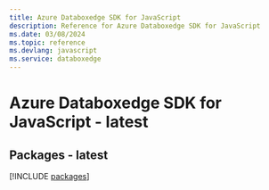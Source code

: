 ```yaml
---
title: Azure Databoxedge SDK for JavaScript
description: Reference for Azure Databoxedge SDK for JavaScript
ms.date: 03/08/2024
ms.topic: reference
ms.devlang: javascript
ms.service: databoxedge
---
```

# Azure Databoxedge SDK for JavaScript - latest
## Packages - latest
[!INCLUDE [packages](databoxedge-index.md)]